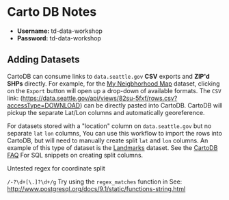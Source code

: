 # Carto DB Notes

- **Username:** td-data-workshop
- **Password:** td-data-workshop

## Adding Datasets

CartoDB can consume links to `data.seattle.gov` **CSV** exports and **ZIP'd SHPs** directly.
For example, for the [My Neigbhorhood Map](https://data.seattle.gov/Community/My-Neighborhood-Map/82su-5fxf)
dataset, clicking on the `Export` button will open up a drop-down of available formats. The `CSV` link:
 (https://data.seattle.gov/api/views/82su-5fxf/rows.csv?accessType=DOWNLOAD) can be directly pasted into
CartoDB. CartoDB will pickup the separate Lat/Lon columns and automatically georeference.

For datasets stored with a "location" column on `data.seattle.gov` but no separate `lat` `lon` columns,
You can use this workflow to import the rows into CartoDB, but will need to manually create split `lat` and `lon`
columns. An example of this type of dataset is the [Landmarks](https://data.seattle.gov/Community/Landmarks/7nqc-eijt)
dataset. See the [CartoDB FAQ](https://docs.carto.pageospatial.com/faqs.html) For SQL snippets on creating split columns.

Untested regex for coordinate split

`/-?\d+[\.]?\d+/g`
Try using the `regex_matches` function in See: http://www.postgresql.org/docs/9.1/static/functions-string.html
